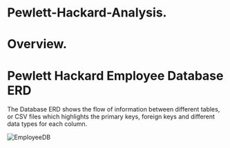 # Pewlett-Hackard-Analysis.
# Overview.

# Pewlett Hackard Employee Database ERD
The Database ERD shows the flow of information between different tables, or CSV files which highlights the primary keys, foreign keys and different data types for each column.

![EmployeeDB](https://user-images.githubusercontent.com/104453593/175185784-b8e02050-19c7-45d1-ae05-0b178ad26cb6.png)
